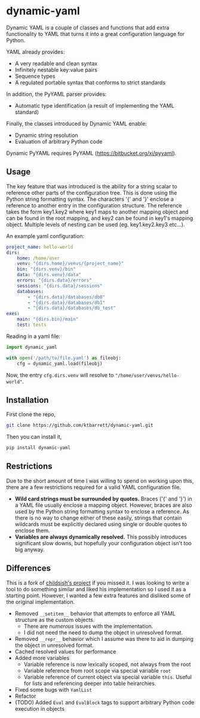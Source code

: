 dynamic-yaml
============

Dynamic YAML is a couple of classes and functions that add extra functionality to YAML that turns it into a great configuration language for Python.

YAML already provides:

* A very readable and clean syntax
* Infinitely nestable key:value pairs
* Sequence types
* A regulated portable syntax that conforms to strict standards

In addition, the PyYAML parser provides:

* Automatic type identification (a result of implementing the YAML standard)

Finally, the classes introduced by Dynamic YAML enable:

* Dynamic string resolution
* Evaluation of arbitrary Python code

Dynamic PyYAML requires PyYAML (https://bitbucket.org/xi/pyyaml).

Usage
-----
The key feature that was introduced is the ability for a string scalar to reference other parts of the configuration tree. This is done using the Python string formatting syntax. The characters '{' and '}' enclose a reference to another entry in the configuration structure. The reference takes the form key1.key2 where key1 maps to another mapping object and can be found in the root mapping, and key2 can be found in key1's mapping object. Multiple levels of nesting can be used (eg. key1.key2.key3 etc...).

An example yaml configuration:
```yaml
project_name: hello-world
dirs:
    home: /home/user
    venv: "{dirs.home}/venvs/{project_name}"
    bin: "{dirs.venv}/bin"
    data: "{dirs.venv}/data"
    errors: "{dirs.data}/errors"
    sessions: "{dirs.data}/sessions"
    databases:
        - "{dirs.data}/databases/db0"
        - "{dirs.data}/databases/db1"
        - "{dirs.data}/databases/db_test"
exes:
    main: "{dirs.bin}/main"
    test: tests
```

Reading in a yaml file:

```python
import dynamic_yaml

with open('/path/to/file.yaml') as fileobj:
    cfg = dynamic_yaml.load(fileobj)
```

Now, the entry `cfg.dirs.venv` will resolve to `"/home/user/venvs/hello-world"`.

Installation
------------

First clone the repo,

```bash
git clone https://github.com/ktbarrett/dynamic-yaml.git
```

Then you can install it,

```bash
pip install dynamic-yaml
```

Restrictions
------------

Due to the short amount of time I was willing to spend on working upon this, there are a few restrictions required for a valid YAML configuration file.

* **Wild card strings must be surrounded by quotes.** Braces ('{' and '}') in a YAML file usually enclose a mapping object. However, braces are also used by the Python string formatting syntax to enclose a reference. As there is no way to change either of these easily, strings that contain wildcards must be explicitly declared using single or double quotes to enclose them.
* **Variables are always dynamically resolved.** This possibly introduces significant slow downs, but hopefully your configuration object isn't too big anyway.


Differences
-----------

This is a fork of [childsish's project](https://github.com/childsish/dynamic-yaml) if you missed it.
I was looking to write a tool to do something similar and liked his implementation so I used it as a starting point.
However, I wanted a few extra features and disliked some of the original implementation.

 - Removed `__setitem__` behavior that attempts to enforce all YAML structure as the custom objects.
   - There are *numerous* issues with the implementation.
   - I did not need the need to dump the object in unresolved format.
 - Removed `__repr__` behavior which I assume was there to aid in dumping the object in unresolved format.
 - Cached resolved values for performance
 - Added more variables
   - Variable reference is now lexically scoped, not always from the root
   - Variable reference from root scope via special variable `root`
   - Variable reference of current object via special variable `this`. Useful for lists and referencing deeper into table heirarchies.
 - Fixed some bugs with `YamlList`
 - Refactor
 - (TODO) Added `Eval` and `EvalBlock` tags to support arbitrary Python code execution in objects
